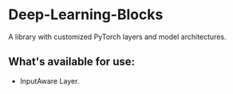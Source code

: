 # Deep-Learning-Blocks
A library with customized PyTorch layers and model architectures.

## What's available for use:
* InputAware Layer.